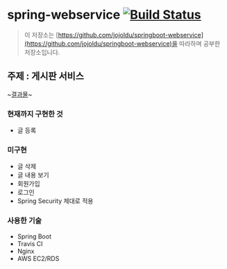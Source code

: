 # spring-webservice [![Build Status](https://travis-ci.org/enhakkore/spring-webservice.svg?branch=master)](https://travis-ci.org/enhakkore/spring-webservice)

> 이 저장소는 [https://github.com/jojoldu/springboot-webservice](https://github.com/jojoldu/springboot-webservice)을 따라하며 공부한 저장소입니다.

## 주제 : 게시판 서비스
~[결과물]()~

### 현재까지 구현한 것
* 글 등록

### 미구현
* 글 삭제
* 글 내용 보기
* 회원가입
* 로그인
* Spring Security 제대로 적용

### 사용한 기술
* Spring Boot
* Travis CI
* Nginx
* AWS EC2/RDS
